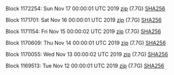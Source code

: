 Block 1172254: Sun Nov 17 00:00:01 UTC 2019 [zip](https://dash-bootstrap.ams3.digitaloceanspaces.com/mainnet/2019-11-17/bootstrap.dat.zip) (7.7G) [SHA256](https://dash-bootstrap.ams3.digitaloceanspaces.com/mainnet/2019-11-17/sha256.txt)

Block 1171701: Sat Nov 16 00:00:01 UTC 2019 [zip](https://dash-bootstrap.ams3.digitaloceanspaces.com/mainnet/2019-11-16/bootstrap.dat.zip) (7.7G) [SHA256](https://dash-bootstrap.ams3.digitaloceanspaces.com/mainnet/2019-11-16/sha256.txt)

Block 1171154: Fri Nov 15 00:00:02 UTC 2019 [zip](https://dash-bootstrap.ams3.digitaloceanspaces.com/mainnet/2019-11-15/bootstrap.dat.zip) (7.7G) [SHA256](https://dash-bootstrap.ams3.digitaloceanspaces.com/mainnet/2019-11-15/sha256.txt)

Block 1170609: Thu Nov 14 00:00:01 UTC 2019 [zip](https://dash-bootstrap.ams3.digitaloceanspaces.com/mainnet/2019-11-14/bootstrap.dat.zip) (7.7G) [SHA256](https://dash-bootstrap.ams3.digitaloceanspaces.com/mainnet/2019-11-14/sha256.txt)

Block 1170055: Wed Nov 13 00:00:02 UTC 2019 [zip](https://dash-bootstrap.ams3.digitaloceanspaces.com/mainnet/2019-11-13/bootstrap.dat.zip) (7.7G) [SHA256](https://dash-bootstrap.ams3.digitaloceanspaces.com/mainnet/2019-11-13/sha256.txt)

Block 1169513: Tue Nov 12 00:00:01 UTC 2019 [zip](https://dash-bootstrap.ams3.digitaloceanspaces.com/mainnet/2019-11-12/bootstrap.dat.zip) (7.7G) [SHA256](https://dash-bootstrap.ams3.digitaloceanspaces.com/mainnet/2019-11-12/sha256.txt)
